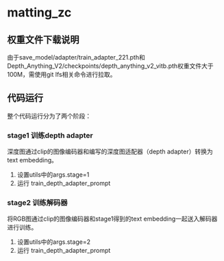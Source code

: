# matting_zc

## 权重文件下载说明
由于save_model/adapter/train_adapter_221.pth和Depth_Anything_V2/checkpoints/depth_anything_v2_vitb.pth权重文件大于100M，需使用git lfs相关命令进行拉取。  
  
## 代码运行
整个代码运行分为了两个阶段：  
  
### stage1 训练depth adapter
深度图通过clip的图像编码器和编写的深度图适配器（depth adapter）转换为text embedding。  
1. 设置utils中的args.stage=1  
2. 运行 train_depth_adapter_prompt  

### stage2 训练解码器
将RGB图通过clip的图像编码器和stage1得到的text embedding一起送入解码器进行训练。  
1. 设置utils中的args.stage=2  
2. 运行 train_depth_adapter_prompt  
